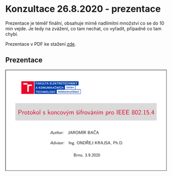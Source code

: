 # Konzultace 26.8.2020 - prezentace

Prezentace je téměř finální, obsahuje mírně nadlimitní množství co se do 10 min vejde. Je tedy na zvážení, co tam nechat, co vyřadit, případně co tam chybí.

Prezentace v PDF ke stažení <a href="https://github.com/StingrayCZ/End-to-End-Encryption-Protocol-for-IEEE-802.15.4-Stage-II-/blob/master/Prezentace%202020%20Sep.pdf">zde</a>.  </br>

## Prezentace

<p float="left">
  <img src="/Pictures (general)/Presentation SEP 2020/01.png" width="900" /> 
</p>
